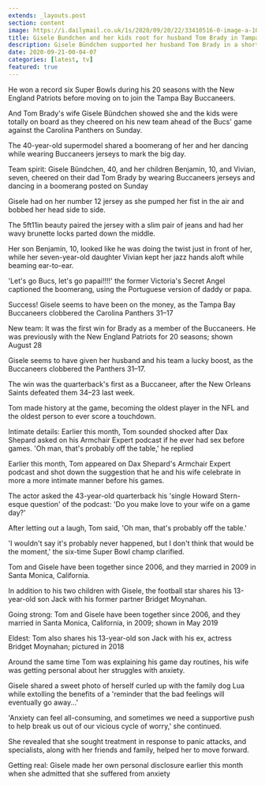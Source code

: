 ```yaml
---
extends: _layouts.post
section: content
image: https://i.dailymail.co.uk/1s/2020/09/20/22/33410516-0-image-a-10_1600637963582.jpg 
title: Gisele Bundchen and her kids root for husband Tom Brady in Tampa Bay Buccaneers jerseys 
description: Gisele Bündchen supported her husband Tom Brady in a short video of herself and the children dancing in Buccaneers jerseys. He went on to win against the Carolina Panthers. 
date: 2020-09-21-00-04-07 
categories: [latest, tv] 
featured: true 
--- 
```

He won a record six Super Bowls during his 20 seasons with the New England Patriots before moving on to join the Tampa Bay Buccaneers.

And Tom Brady's wife Gisele Bündchen showed she and the kids were totally on board as they cheered on his new team ahead of the Bucs' game against the Carolina Panthers on Sunday.

The 40-year-old supermodel shared a boomerang of her and her dancing while wearing Buccaneers jerseys to mark the big day.

Team spirit: Gisele Bündchen, 40, and her children Benjamin, 10, and Vivian, seven, cheered on their dad Tom Brady by wearing Buccaneers jerseys and dancing in a boomerang posted on Sunday

Gisele had on her number 12 jersey as she pumped her fist in the air and bobbed her head side to side.

The 5ft11in beauty paired the jersey with a slim pair of jeans and had her wavy brunette locks parted down the middle.

Her son Benjamin, 10, looked like he was doing the twist just in front of her, while her seven-year-old daughter Vivian kept her jazz hands aloft while beaming ear-to-ear.

'Let's go Bucs, let's go papai!!!!' the former Victoria's Secret Angel captioned the boomerang, using the Portuguese version of daddy or papa.

Success! Gisele seems to have been on the money, as the Tampa Bay Buccaneers clobbered the Carolina Panthers 31–17

New team: It was the first win for Brady as a member of the Buccaneers. He was previously with the New England Patriots for 20 seasons; shown August 28

Gisele seems to have given her husband and his team a lucky boost, as the Buccaneers clobbered the Panthers 31–17.

The win was the quarterback's first as a Buccaneer, after the New Orleans Saints defeated them 34–23 last week.

Tom made history at the game, becoming the oldest player in the NFL and the oldest person to ever score a touchdown.

Intimate details: Earlier this month, Tom sounded shocked after Dax Shepard asked on his Armchair Expert podcast if he ever had sex before games. 'Oh man, that's probably off the table,' he replied 

Earlier this month, Tom appeared on Dax Shepard's Armchair Expert podcast and shot down the suggestion that he and his wife celebrate in more a more intimate manner before his games.

The actor asked the 43-year-old quarterback his 'single Howard Stern-esque question' of the podcast: 'Do you make love to your wife on a game day?'

After letting out a laugh, Tom said, 'Oh man, that's probably off the table.'

'I wouldn't say it's probably never happened, but I don't think that would be the moment,' the six-time Super Bowl champ clarified.

Tom and Gisele have been together since 2006, and they married in 2009 in Santa Monica, California.

In addition to his two children with Gisele, the football star shares his 13-year-old son Jack with his former partner Bridget Moynahan.

Going strong: Tom and Gisele have been together since 2006, and they married in Santa Monica, California, in 2009; shown in May 2019

Eldest: Tom also shares his 13-year-old son Jack with his ex, actress Bridget Moynahan; pictured in 2018

Around the same time Tom was explaining his game day routines, his wife was getting personal about her struggles with anxiety.

Gisele shared a sweet photo of herself curled up with the family dog Lua while extolling the benefits of a 'reminder that the bad feelings will eventually go away...'

'Anxiety can feel all-consuming, and sometimes we need a supportive push to help break us out of our vicious cycle of worry,' she continued.

She revealed that she sought treatment in response to panic attacks, and specialists, along with her friends and family, helped her to move forward. 

Getting real: Gisele made her own personal disclosure earlier this month when she admitted that she suffered from anxiety

